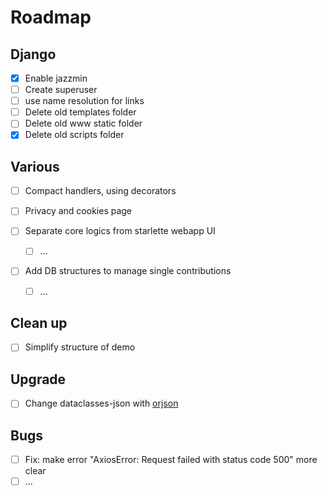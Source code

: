 # Roadmap

## Django
- [x] Enable jazzmin
- [ ] Create superuser
- [ ] use name resolution for links
- [ ] Delete old templates folder
- [ ] Delete old www static folder
- [x] Delete old scripts folder

## Various
- [ ] Compact handlers, using decorators
- [ ] Privacy and cookies page

- [ ] Separate core logics from starlette webapp UI
    - [ ] ...

- [ ] Add DB structures to manage single contributions
  - [ ] ...

## Clean up
- [ ] Simplify structure of demo

## Upgrade
- [ ] Change dataclasses-json with [orjson](https://github.com/ijl/orjson)

## Bugs
- [ ] Fix: make error "AxiosError: Request failed with status code 500" more clear
- [ ] ...
